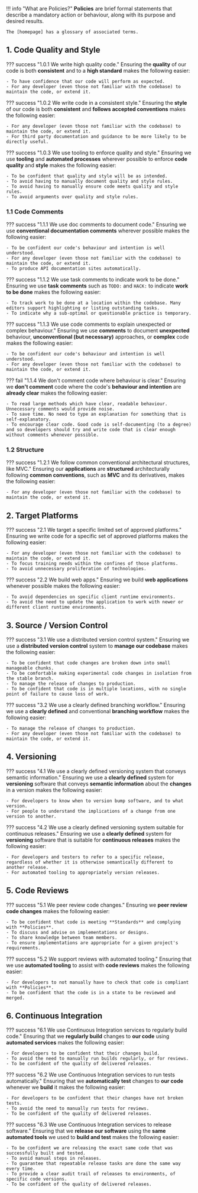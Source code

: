 !!! info "What are Policies?"
    **Policies** are brief formal statements that describe a mandatory action or behaviour, along with its purpose and desired results.

    The [homepage] has a glossary of associated terms.

## 1. Code Quality and Style

??? success "1.0.1 We write high quality code."
    Ensuring the **quality** of our code is both **consistent** and to a **high standard** makes the following easier:

    - To have confidence that our code will perform as expected.
    - For any developer (even those not familiar with the codebase) to maintain the code, or extend it.

??? success "1.0.2 We write code in a consistent style."
    Ensuring the **style** of our code is both **consistent** and **follows accepted conventions** makes the following easier:

    - For any developer (even those not familiar with the codebase) to maintain the code, or extend it.
    - For third party documentation and guidance to be more likely to be directly useful.

??? success "1.0.3 We use tooling to enforce quality and style."
    Ensuring we use **tooling** and **automated processes** wherever possible to enforce **code quality** and **style** makes the following easier:

    - To be confident that quality and style will be as intended.
    - To avoid having to manually document quality and style rules.
    - To avoid having to manually ensure code meets quality and style rules.
    - To avoid arguments over quality and style rules.

### 1.1 Code Comments

??? success "1.1.1 We use doc comments to document code."
    Ensuring we use **conventional documentation comments** wherever possible makes the following easier:

    - To be confident our code's behaviour and intention is well understood.
    - For any developer (even those not familiar with the codebase) to maintain the code, or extend it.
    - To produce API documentation sites automatically.

??? success "1.1.2 We use task comments to indicate work to be done."
    Ensuring we use **task comments** such as `TODO:` and `HACK:` to indicate **work to be done** makes the following easier:

    - To track work to be done at a location within the codebase. Many editors support highlighting or listing outstanding tasks.
    - To indicate why a sub-optimal or questionable practice is temporary.

??? success "1.1.3 We use code comments to explain unexpected or complex behaviour."
    Ensuring we use **comments** to document **unexpected** behaviour, **unconventional (but necessary)** approaches, or **complex** code makes the following easier:

    - To be confident our code's behaviour and intention is well understood.
    - For any developer (even those not familiar with the codebase) to maintain the code, or extend it.

??? fail "1.1.4 We don't comment code where behaviour is clear."
    Ensuring we **don't comment** code where the code's **behaviour and intention** are **already clear** makes the following easier:

    - To read large methods which have clear, readable behaviour. Unnecessary comments would provide noise.
    - To save time. No need to type an explanation for something that is self-explanatory.
    - To encourage clear code. Good code is self-documenting (to a degree) and so developers should try and write code that is clear enough without comments whenever possible.

### 1.2 Structure

??? success "1.2.1 We follow common conventional architectural structures, like MVC."
    Ensuring our **applications** are **structured** architecturally following **common conventions**, such as **MVC** and its derivatives, makes the following easier:

    - For any developer (even those not familiar with the codebase) to maintain the code, or extend it.

## 2. Target Platforms

??? success "2.1 We target a specific limited set of approved platforms."
    Ensuring we write code for a specific set of approved platforms makes the following easier:

    - For any developer (even those not familiar with the codebase) to maintain the code, or extend it.
    - To focus training needs within the confines of those platforms.
    - To avoid unnecessary proliferation of technologies.

??? success "2.2 We build web apps."
    Ensuring we build **web applications** whenever possible makes the following easier:
    
    - To avoid dependencies on specific client runtime environments.
    - To avoid the need to update the application to work with newer or different client runtime environments.

## 3. Source / Version Control

??? success "3.1 We use a distributed version control system."
    Ensuring we use a **distributed version control** system to **manage our codebase** makes the following easier:

    - To be confident that code changes are broken down into small manageable chunks.
    - To be comfortable making experimental code changes in isolation from the stable branch.
    - To manage the release of changes to production.
    - To be confident that code is in multiple locations, with no single point of failure to cause loss of work.

??? success "3.2 We use a clearly defined branching workflow."
    Ensuring we use a **clearly defined** and conventional **branching workflow** makes the following easier:

    - To manage the release of changes to production.
    - For any developer (even those not familiar with the codebase) to maintain the code, or extend it.

## 4. Versioning

??? success "4.1 We use a clearly defined versioning system that conveys semantic information."
    Ensuring we use a **clearly defined** system for **versioning** software that conveys **semantic information** about the **changes** in a version makes the following easier:

    - For developers to know when to version bump software, and to what version.
    - For people to understand the implications of a change from one version to another.


??? success "4.2 We use a clearly defined versioning system suitable for continuous releases."
    Ensuring we use a **clearly defined** system for **versioning** software that is suitable for **continuous releases** makes the following easier:

    - For developers and testers to refer to a specific release, regardless of whether it is otherwise semantically different to another release.
    - For automated tooling to appropriately version releases.

## 5. Code Reviews

??? success "5.1 We peer review code changes."
    Ensuring we **peer review code changes** makes the following easier:

    - To be confident that code is meeting **Standards** and complying with **Policies**.
    - To discuss and advise on implementations or designs.
    - To share knowledge between team members.
    - To ensure implementations are appropriate for a given project's requirements.

??? success "5.2 We support reviews with automated tooling."
    Ensuring that we use **automated tooling** to assist with **code reviews** makes the following easier:

    - For developers to not manually have to check that code is compliant with **Policies**.
    - To be confident that the code is in a state to be reviewed and merged.

## 6. Continuous Integration

??? success "6.1 We use Continuous Integration services to regularly build code."
    Ensuring that we **regularly build** changes to **our code** using **automated services** makes the following easier:

    - For developers to be confident that their changes build.
    - To avoid the need to manually run builds regularly, or for reviews.
    - To be confident of the quality of delivered releases.

??? success "6.2 We use Continuous Integration services to run tests automatically."
    Ensuring that we **automatically test** changes to **our code** whenever we **build** it makes the following easier:

    - For developers to be confident that their changes have not broken tests.
    - To avoid the need to manually run tests for reviews.
    - To be confident of the quality of delivered releases.

??? success "6.3 We use Continuous Integration services to release software."
    Ensuring that we **release our software** using the **same automated tools** we used to **build and test** makes the following easier:

    - To be confident we are releasing the exact same code that was successfully built and tested.
    - To avoid manual steps in releases.
    - To guarantee that repeatable release tasks are done the same way every time.
    - To provide a clear audit trail of releases to environments, of specific code versions.
    - To be confident of the quality of delivered releases.

[homepage]: index.md